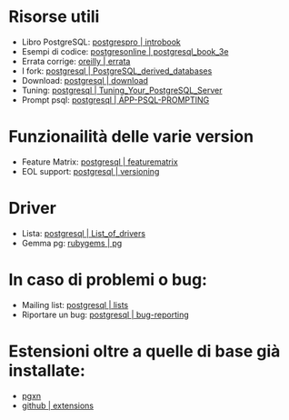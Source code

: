 # Risorse utili
* Libro PostgreSQL: [postgrespro | introbook](https://postgrespro.com/community/books/introbook)
* Esempi di codice: [postgresonline | postgresql_book_3e](https://www.postgresonline.com/downloads/postgresql_book_3e.zip)
* Errata corrige: [oreilly | errata](https://www.oreilly.com/catalog/errata.csp?isbn=0636920052715)
* I fork: [postgresql | PostgreSQL_derived_databases](https://wiki.postgresql.org/wiki/PostgreSQL_derived_databases)
* Download: [postgresql | download](https://www.postgresql.org/download/)
* Tuning: [postgresql | Tuning_Your_PostgreSQL_Server](https://wiki.postgresql.org/wiki/Tuning_Your_PostgreSQL_Server)
* Prompt psql: [postgresql | APP-PSQL-PROMPTING](https://www.postgresql.org/docs/current/app-psql.html#APP-PSQL-PROMPTING)

# Funzionailità delle varie version
* Feature Matrix: [postgresql | featurematrix](https://www.postgresql.org/about/featurematrix/)
* EOL support: [postgresql | versioning](https://www.postgresql.org/support/versioning/)

# Driver
* Lista: [postgresql | List_of_drivers](https://wiki.postgresql.org/wiki/List_of_drivers)
* Gemma pg: [rubygems | pg](https://rubygems.org/gems/pg/)

# In caso di problemi o bug:
* Mailing list: [postgresql | lists](https://www.postgresql.org/list/)
* Riportare un bug: [postgresql | bug-reporting](https://www.postgresql.org/docs/current/bug-reporting.html)

# Estensioni oltre a quelle di base già installate:
* [pgxn](https://pgxn.org/)
* [github | extensions](https://github.com/search?q=postgresql+extensions&type=repositories)